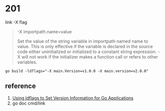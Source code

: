 # 201

link -X flag

> -X importpath.name=value
>
> Set the value of the string variable in importpath named name to value.
> This is only effective if the variable is declared in the source code either uninitialized
> or initialized to a constant string expression. -X will not work if the initializer makes
> a function call or refers to other variables.

`go build -ldflags="-X main.Version=v1.0.0 -X main.version=v2.0.0"`

## reference

1. [Using ldflags to Set Version Information for Go Applications](https://www.digitalocean.com/community/tutorials/using-ldflags-to-set-version-information-for-go-applications)
2. go doc cmd/link

